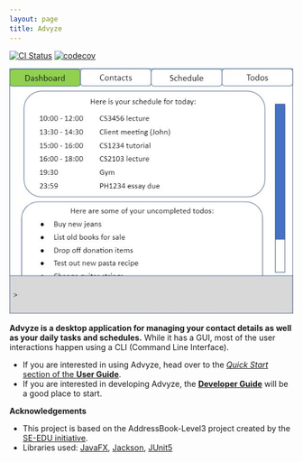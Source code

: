 ```yaml
---
layout: page
title: Advyze
---
```


[![CI Status](https://github.com/AY2122S1-CS2103-T14-4/tp/workflows/Java%20CI/badge.svg)](https://github.com/AY2122S1-CS2103-T14-4/tp/actions)
[![codecov](https://codecov.io/gh/AY2122S1-CS2103-T14-4/tp/branch/master/graph/badge.svg?token=DJSQXHA68C)](https://codecov.io/gh/AY2122S1-CS2103-T14-4/tp)

![Ui](images/Ui.png)

**Advyze is a desktop application for managing your contact details as well as your daily tasks and schedules.** While it has a GUI, most of the user interactions happen using a CLI (Command Line Interface).

* If you are interested in using Advyze, head over to the [_Quick Start_ section of the **User Guide**](UserGuide.html#quick-start).
* If you are interested in developing Advyze, the [**Developer Guide**](DeveloperGuide.html) will be a good place to start.


**Acknowledgements**
* This project is based on the AddressBook-Level3 project created by the [SE-EDU initiative](https://se-education.org).
* Libraries used: [JavaFX](https://openjfx.io/), [Jackson](https://github.com/FasterXML/jackson), [JUnit5](https://github.com/junit-team/junit5)

